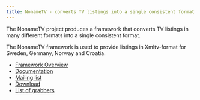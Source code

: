 ```yaml
---
title: NonameTV - converts TV listings into a single consistent format
---
```

The NonameTV project produces a framework that converts TV listings in many different formats into a single consistent format.

The NonameTV framework is used to provide listings in Xmltv-format for Sweden, Germany, Norway and Croatia.

 * [Framework Overview]()
 * [Documentation]()
 * [Mailing list]()
 * [Download]()
 * [List of grabbers]()
